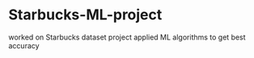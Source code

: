 # Starbucks-ML-project
worked on Starbucks dataset project applied ML algorithms to get best accuracy
